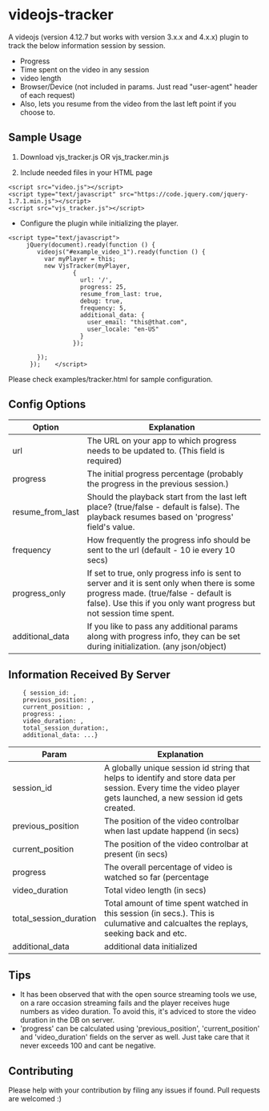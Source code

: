 # videojs-tracker

A videojs  (version 4.12.7 but works with version 3.x.x and 4.x.x) plugin to track the below information session by session.

- Progress
- Time spent on the video in any session
- video length
- Browser/Device (not included in params. Just read "user-agent" header of each request)
- Also, lets you resume from the video from the last left point if you choose to.

## Sample Usage

1. Download vjs_tracker.js OR vjs_tracker.min.js

2. Include needed files in your HTML page

```
<script src="video.js"></script>
<script type="text/javascript" src="https://code.jquery.com/jquery-1.7.1.min.js"></script>
<script src="vjs_tracker.js"></script>
```
- Configure the plugin while initializing the player.
```
<script type="text/javascript">
     jQuery(document).ready(function () {
        videojs("#example_video_1").ready(function () {
          var myPlayer = this;
          new VjsTracker(myPlayer,
                  {
                    url: '/',
                    progress: 25,
                    resume_from_last: true,
                    debug: true,
                    frequency: 5,
                    additional_data: {
                      user_email: "this@that.com",
                      user_locale: "en-US"
                    }
                  });

        });
      });    </script>
```

Please check examples/tracker.html for sample configuration.

## Config Options

| Option | Explanation |
| ----- | ---- |
| url | The URL on your app to which progress needs to be updated to. (This field is required) |
| progress | The initial progress percentage (probably the progress in the previous session.) |
| resume_from_last | Should the playback start from the last left place? (true/false - default is false). The playback resumes based on 'progress' field's value. |
| frequency | How frequently the progress info should be sent to the url (default - 10 ie every 10 secs) |
| progress_only | If set to true, only progress info is sent to server and it is sent only when there is some progress made. (true/false - default is false). Use this if you only want progress but not session time spent. |
| additional_data | If you like to pass any additional params along with progress info, they can be set during initialization. (any json/object) |

## Information Received By Server 

```
    { session_id: ,
    previous_position: ,
    current_position: ,
    progress: ,
    video_duration: ,
    total_session_duration:,
    additional_data: ...}

```
| Param | Explanation |
| ----- | ---- |
| session_id | A globally unique session id string that helps to identify and store data per session. Every time the video player gets launched, a new session id gets created. |
| previous_position | The position of the video controlbar when last update happend (in secs) |
| current_position | The position of the video controlbar at present (in secs) |
| progress | The overall percentage of video is watched so far (percentage | max value is 100). This just means the highest point in the timeline so far. |
| video_duration | Total video length (in secs) |
| total_session_duration | Total amount of time spent watched in this session (in secs.). This is culumative and calcualtes the replays, seeking back and etc. |
| additional_data | additional data initialized |

## Tips

- It has been observed that with the open source streaming tools we use, on a rare occasion streaming fails and the player receives huge numbers as video duration. To avoid this, it's adviced to store the video duration in the DB on server.
- 'progress' can be calculated using 'previous_position', 'current_position' and 'video_duration' fields on the server as well. Just take care that it never exceeds 100 and cant be negative.


## Contributing

Please help with your contribution by filing any issues if found. Pull requests are welcomed :)
